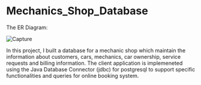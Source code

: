 # Mechanics_Shop_Database

The ER Diagram:

![Capture](https://user-images.githubusercontent.com/59351131/165675183-f88c584d-850a-407d-a064-c20c54e04e65.PNG)

In this project, I built a database for a mechanic shop which maintain the information about customers, cars, mechanics, car ownership, service requests and billing information. The client application is implemeneted using the Java Database Connector (jdbc) for postgresql to support specific functionalities and queries for online booking system. 
